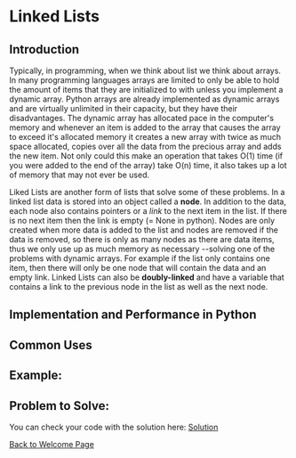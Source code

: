# Linked Lists

<!-- Introduction -->
## Introduction
Typically, in programming, when we think about list we think about arrays. In many programming languages arrays are limited to only be able to hold the amount of items that they are initialized to with unless you implement a dynamic array. Python arrays are already implemented as dynamic arrays and are virtually unlimited in their capacity, but they have their disadvantages. The dynamic array has allocated pace in the computer's memory and whenever an item is added to the array that causes the array to exceed it's allocated memory it creates a new array with twice as much space allocated, copies over all the data from the precious array and adds the new item. Not only could this make an operation that takes O(1) time (if you were added to the end of the array) take O(n) time, it also takes up a lot of memory that may not ever be used. 

Liked Lists are another form of lists that solve some of these problems. In a linked list data is stored into an object called a **node**. In addition to the data, each node also contains pointers or a _link_ to the next item in the list. If there is no next item then the link is empty (= None in python). Nodes are only created when more data is added to the list and nodes are removed if the data is removed, so there is only as many nodes as there are data items, thus we only use up as much memory as necessary --solving one of the problems with dynamic arrays. For example if the list only contains one item, then there will only be one node that will contain the data and an empty link. Linked Lists can also be **doubly-linked** and have a variable that contains a link to the previous node in the list as well as the next node. 
 
<!-- Using a Linked list / Operations / performance -->
## Implementation and Performance in Python

<!-- Common uses -->
## Common Uses

<!-- Example --> 
## Example:

<!-- Problem to Solve -->
## Problem to Solve:

<!-- Link to solution -->
You can check your code with the solution here: [Solution](tbd.py)



[Back to Welcome Page](0-welcome.md)